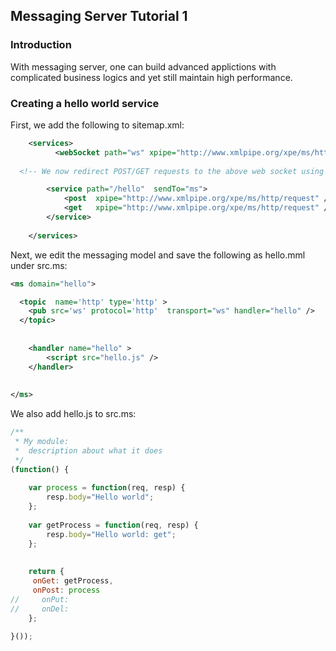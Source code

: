 ## Messaging Server Tutorial 1

### Introduction

With messaging server, one can build advanced applictions with complicated business logics and yet still maintain high performance.

### Creating a hello world service

First, we add the following to sitemap.xml:

```xml
    <services>
          <webSocket path="ws" xpipe="http://www.xmlpipe.org/xpe/ms/http" name="ms"/>
          
  <!-- We now redirect POST/GET requests to the above web socket using the sendTo attribute -->

        <service path="/hello"  sendTo="ms">
            <post  xpipe="http://www.xmlpipe.org/xpe/ms/http/request" />
            <get   xpipe="http://www.xmlpipe.org/xpe/ms/http/request" />
        </service>
                  
    </services>
```

Next, we edit the messaging model and save the following as hello.mml under src.ms:

```xml
<ms domain="hello">

  <topic  name='http' type='http' >
    <pub src='ws' protocol='http'  transport="ws" handler="hello" />      
  </topic>
    
    
    <handler name="hello" >
        <script src="hello.js" />
    </handler>
    
    
</ms>
```

We also add hello.js to src.ms:

```javascript
/**
 * My module:
 *  description about what it does
 */
(function() {
    
    var process = function(req, resp) {
        resp.body="Hello world";
    };
    
    var getProcess = function(req, resp) {
        resp.body="Hello world: get";
    };
    
    
    return {
     onGet: getProcess,
     onPost: process
//     onPut:
//     onDel:
    };
    
}());
```

